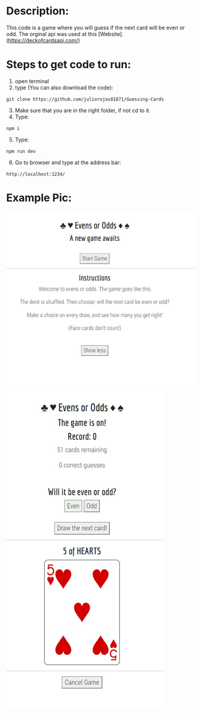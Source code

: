 # Description:
This code is a game where you will guess if the next card will be even or odd.
The orginal api was used at this [Website].(https://deckofcardsapi.com/)

# Steps to get code to run:
1. open terminal
2. type (You can also download the code):
```
git clone https://github.com/juliorojas81871/Guessing-Cards
```
3. Make sure that you are in the right folder, if not cd to it.
4. Type: 
```
npm i
```
5. Type: 
```
npm run dev
```
6. Go to browser and type at the address bar: 
```
http://localhost:1234/
```

# Example Pic:
![Play Music Example Pic1](https://github.com/juliorojas81871/Guessing-Cards/blob/main/pics/pic1.jpg)
![Play Music Example Pic2](https://github.com/juliorojas81871/Guessing-Cards/blob/main/pics/pic2.jpg)
